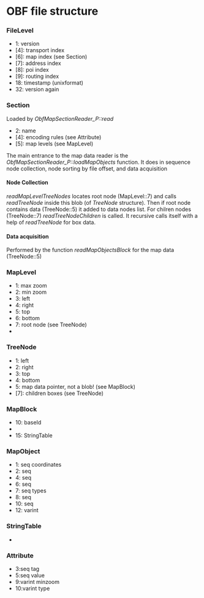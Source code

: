 # OBF file structure

### FileLevel
*   1: version
* [4]: transport index
* [6]: map index (see Section)
* [7]: address index
* [8]: poi index
* [9]: routing index
*  18: timestamp (unixformat)
*  32: version again

### Section
Loaded by *ObfMapSectionReader_P::read*
*   2: name
* [4]: encoding rules (see Attribute)
* [5]: map levels (see MapLevel)

The main entrance to the map data reader is the *ObfMapSectionReader_P::loadMapObjects* function.
It does in sequence node collection, node sorting by file offset, and data acquisition

#### Node Collection
*readMapLevelTreeNodes* locates root node (MapLevel::7) and calls *readTreeNode* inside this blob (of *TreeNode* structure).
Then if root node contains data (TreeNode::5) it added to data nodes list.
For chilren nodes (TreeNode::7) *readTreeNodeChildren* is called. It recursive calls itself with a help of *readTreeNode* for box data.

#### Data acquisition
Performed by the function *readMapObjectsBlock* for the map data (TreeNode::5)

### MapLevel
*    1: max zoom
*    2: min zoom
*    3: left
*    4: right
*    5: top
*    6: bottom
*    7: root node (see TreeNode)
* [15]: blocks

### TreeNode
*   1: left
*   2: right
*   3: top
*   4: bottom
*   5: map data pointer, not a blob! (see MapBlock)
* [7]: children boxes (see TreeNode)

### MapBlock
*   10: baseId
* [12]: dataObjects (see MapObject)
*   15: StringTable

### MapObject
*   1: seq   coordinates
*   2: seq
*   4: seq
*   6: seq
*   7: seq   types
*   8: seq
*  10: seq
*  12: varint


### StringTable
*  [1]: string

### Attribute
*  3:seq   tag
*  5:seq   value
*  9:varint  minzoom
* 10:varint  type

